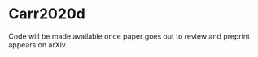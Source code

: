 # Carr2020d

Code will be made available once paper goes out to review and preprint appears on arXiv.

